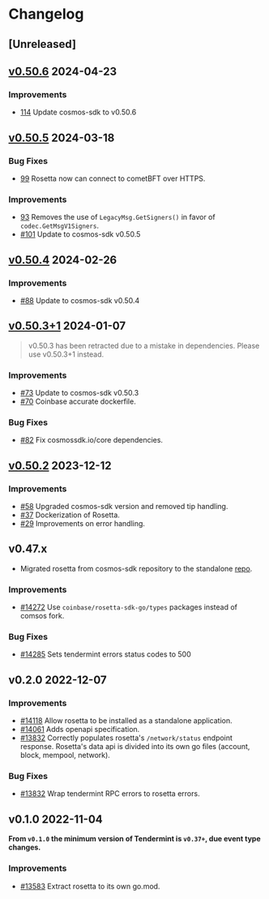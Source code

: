 <!--
Guiding Principles:

Changelogs are for humans, not machines.
There should be an entry for every single version.
The same types of changes should be grouped.
Versions and sections should be linkable.
The latest version comes first.
The release date of each version is displayed.
Mention whether you follow Semantic Versioning.

Usage:

Change log entries are to be added to the Unreleased section under the
appropriate stanza (see below). Each entry should ideally include a tag and
the Github issue reference in the following format:

* (<tag>) \#<issue-number> message

The issue numbers will later be link-ified during the release process so you do
not have to worry about including a link manually, but you can if you wish.

Types of changes (Stanzas):

"Features" for new features.
"Improvements" for changes in existing functionality.
"Deprecated" for soon-to-be removed features.
"Bug Fixes" for any bug fixes.
"Client Breaking" for breaking Protobuf, gRPC and REST routes used by end-users.
"CLI Breaking" for breaking CLI commands.
"API Breaking" for breaking exported APIs used by developers building on SDK.
Ref: https://keepachangelog.com/en/1.0.0/
-->

# Changelog

## [Unreleased]

## [v0.50.6](https://github.com/cosmos/rosetta/releases/tag/v0.50.6) 2024-04-23

### Improvements

* [114](https://github.com/cosmos/rosetta/pull/114) Update cosmos-sdk to v0.50.6

## [v0.50.5](https://github.com/cosmos/rosetta/releases/tag/v0.50.5) 2024-03-18

### Bug Fixes

* [99](https://github.com/cosmos/rosetta/pull/99) Rosetta now can connect to cometBFT over HTTPS.

### Improvements

* [93](https://github.com/cosmos/rosetta/pull/93) Removes the use of `LegacyMsg.GetSigners()` in favor of `codec.GetMsgV1Signers`.
* [#101](https://github.com/cosmos/rosetta/pull/101) Update to cosmos-sdk v0.50.5

## [v0.50.4](https://github.com/cosmos/rosetta/releases/tag/v0.50.4) 2024-02-26

### Improvements

* [#88](https://github.com/cosmos/rosetta/pull/88) Update to cosmos-sdk v0.50.4

## [v0.50.3+1](https://github.com/cosmos/rosetta/releases/tag/v0.50.3+1) 2024-01-07

> v0.50.3 has been retracted due to a mistake in dependencies. Please use v0.50.3+1 instead.

### Improvements

* [#73](https://github.com/cosmos/rosetta/pull/73) Update to cosmos-sdk v0.50.3
* [#70](https://github.com/cosmos/rosetta/pull/70) Coinbase accurate dockerfile.

### Bug Fixes

* [#82](https://github.com/cosmos/rosetta/pull/82) Fix cosmossdk.io/core dependencies.
## [v0.50.2](https://github.com/cosmos/rosetta/releases/tag/v0.50.2) 2023-12-12

### Improvements

* [#58](https://github.com/cosmos/rosetta/pull/58) Upgraded cosmos-sdk version and removed tip handling.
* [#37](https://github.com/cosmos/rosetta/pull/37) Dockerization of Rosetta.
* [#29](https://github.com/cosmos/rosetta/pull/29) Improvements on error handling.

## v0.47.x 

* Migrated rosetta from cosmos-sdk repository to the standalone [repo](https://github.com/cosmos/rosetta).

### Improvements

* [#14272](https://github.com/cosmos/cosmos-sdk/pull/14272) Use `coinbase/rosetta-sdk-go/types` packages instead of comsos fork.

### Bug Fixes

* [#14285](https://github.com/cosmos/cosmos-sdk/pull/14285) Sets tendermint errors status codes to 500

## v0.2.0 2022-12-07

### Improvements

* [#14118](https://github.com/cosmos/cosmos-sdk/pull/14118) Allow rosetta to be installed as a standalone application.
* [#14061](https://github.com/cosmos/cosmos-sdk/pull/14061) Adds openapi specification.
* [#13832](https://github.com/cosmos/cosmos-sdk/pull/13832) Correctly populates rosetta's `/network/status` endpoint response. Rosetta's data api is divided into its own go files (account, block, mempool, network).

### Bug Fixes

* [#13832](https://github.com/cosmos/cosmos-sdk/pull/13832) Wrap tendermint RPC errors to rosetta errors.

## v0.1.0 2022-11-04

**From `v0.1.0` the minimum version of Tendermint is `v0.37+`, due event type changes.**

### Improvements

* [#13583](https://github.com/cosmos/cosmos-sdk/pull/13583) Extract rosetta to its own go.mod.
